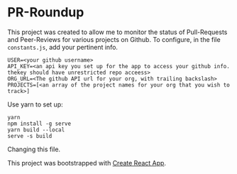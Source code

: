# PR-Roundup #
This project was created to allow me to monitor the status of Pull-Requests and Peer-Reviews for various projects on Github.
To configure, in the file `constants.js`, add your pertinent info.
```
USER=<your github username>
API_KEY=<an api key you set up for the app to access your github info. thekey should have unrestricted repo acceess>
ORG_URL=<The github API url for your org, with trailing backslash>
PROJECTS=[<an array of the project names for your org that you wish to track>]
```

Use yarn to set up:
```
yarn
npm install -g serve
yarn build --local
serve -s build
```

Changing this file.

This project was bootstrapped with [Create React App](https://github.com/facebookincubator/create-react-app).
